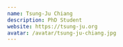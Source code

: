 ```yaml
---
name: Tsung-Ju Chiang
description: PhD Student
website: https://tsung-ju.org
avatar: /avatar/tsung-ju-chiang.jpg
---
```

